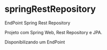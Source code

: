 # springRestRepository
EndPoint Spring Rest Repository
 
Projeto com Spring Web, Rest Repository e JPA.

Disponibilizando um EndPoint
